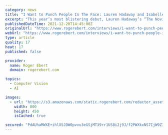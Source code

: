 ```yaml
---
category: news
title: "I Want to Punch People In The Face: Lauren Hadaway and Isabelle Fuhrman on The Novice"
excerpt: "This year’s most blistering debut, Lauren Hadaway’s “The Novice” stands alongside “Whiplash” and “Black Swan” in its assured, relentless study of obsession—though its protagonist’s crucible is the open water,"
publishedDateTime: 2021-12-20T14:45:00Z
originalUrl: "https://www.rogerebert.com/interviews/i-want-to-punch-people-in-the-face-lauren-hadaway-and-isabelle-fuhrman-on-the-novice"
webUrl: "https://www.rogerebert.com/interviews/i-want-to-punch-people-in-the-face-lauren-hadaway-and-isabelle-fuhrman-on-the-novice"
type: article
quality: 17
heat: 17
published: false

provider:
  name: Roger Ebert
  domain: rogerebert.com

topics:
  - Computer Vision
  - AI

images:
  - url: "https://s3.amazonaws.com/static.rogerebert.com/redactor_assets/pictures/61c096b5b8b50d6109cd9437/content_THE_NOVICE_Still_1.jpg"
    width: 800
    height: 450
    isCached: true

secured: "PdAUhaMWXE+ihlX5JOW0pvvu3eGSjMT39rr1US8i2j9J/f2PWXkxNS7IjW9ZI2hCo7PSHxyXiDIDBpMZ2YVNASJHnx27UtGouXLjir99eRJK0tRWwGt+YIy0zeyVy6q1UcOqHYRWfovdrvBrhbcLBrZwtpkTuYhMf1NRgjvHETer+eYUIXujcbUMCX8g5SnTddGbD25jqqfTnjorlcxyJSxNsBiiyU5LxZAXI2GF+TfxNBGx2CdNfXKFBUl4bW5m7SlCPDDlJ/DXPWtxbMIfK2SlH0GWai9zDJ8J13GBKYd7GcuO/iO/e6jWeguJr5dF6kTcnpWkiwoa74RLy8iOpZZfHTDCc5OI7YMp/JbCQBc=;8S2UjQl5NBowGJBD+sUT+w=="
---
```


